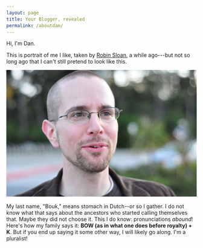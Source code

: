 ```yaml
---
layout: page
title: Your Blogger, revealed
permalink: /aboutdan/
---
```


Hi, I'm Dan.

This is portrait of me I like, taken by [Robin Sloan](https://www.robinsloan.com/), a while ago---but not so long ago that I can't still pretend to look like this.

![This is a photo of Dan Bouk, with a closely cropped haircut, wire-frame glasses, pale skin, a short beard and mustache, and wearing a brown cordoroy blazer.](/images/bouk_headshot_color.jpg)

My last name, "Bouk," means stomach in Dutch--or so I gather. I do not know what that says about the ancestors who started calling themselves that. Maybe they did not choose it. This I do know: pronunciations *abound*! Here's how my family says it: **BOW (as in what one does before royalty) + K**. But if you end up saying it some other way, I will likely go along. I'm a pluralist!

<!--- You can find the source code for Minima at GitHub:
[jekyll][jekyll-organization] /
[minima](https://github.com/jekyll/minima)

You can find the source code for Jekyll at GitHub:
[jekyll][jekyll-organization] /
[jekyll](https://github.com/jekyll/jekyll)
--->

[jekyll-organization]: https://github.com/jekyll
